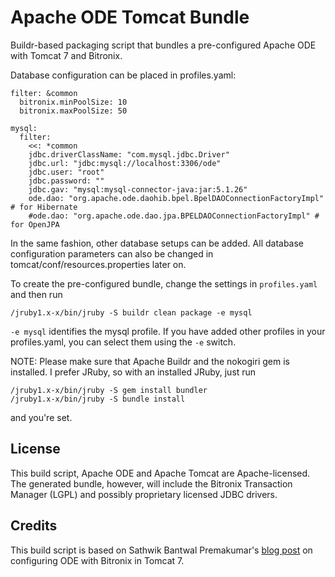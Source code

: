 Apache ODE Tomcat Bundle
========================

Buildr-based packaging script that bundles a pre-configured Apache ODE with Tomcat 7 and Bitronix.

Database configuration can be placed in profiles.yaml:

	filter: &common
	  bitronix.minPoolSize: 10
	  bitronix.maxPoolSize: 50

	mysql:
	  filter:
	    <<: *common
	    jdbc.driverClassName: "com.mysql.jdbc.Driver"
	    jdbc.url: "jdbc:mysql://localhost:3306/ode"
	    jdbc.user: "root"
	    jdbc.password: ""
	    jdbc.gav: "mysql:mysql-connector-java:jar:5.1.26"
	    ode.dao: "org.apache.ode.daohib.bpel.BpelDAOConnectionFactoryImpl" # for Hibernate
	    #ode.dao: "org.apache.ode.dao.jpa.BPELDAOConnectionFactoryImpl" # for OpenJPA

In the same fashion, other database setups can be added. All database configuration parameters can also
be changed in tomcat/conf/resources.properties later on.

To create the pre-configured bundle, change the settings in `profiles.yaml` and then run

    /jruby1.x-x/bin/jruby -S buildr clean package -e mysql

`-e mysql` identifies the mysql profile. If you have added other profiles in your profiles.yaml, you can select them using the `-e` switch.

NOTE: Please make sure that Apache Buildr and the nokogiri gem is installed. I prefer JRuby, so with an installed JRuby, just run

    /jruby1.x-x/bin/jruby -S gem install bundler
    /jruby1.x-x/bin/jruby -S bundle install

and you're set.

## License
This build script, Apache ODE and Apache Tomcat are Apache-licensed. The generated bundle, however, will include the Bitronix Transaction Manager (LGPL) and possibly proprietary licensed JDBC drivers.

## Credits
This build script is based on Sathwik Bantwal Premakumar's [blog post](http://sathwikbp.blogspot.de/2013/09/apache-ode-on-tomcat-7-with-bitronix.html) on configuring ODE with Bitronix in Tomcat 7.
